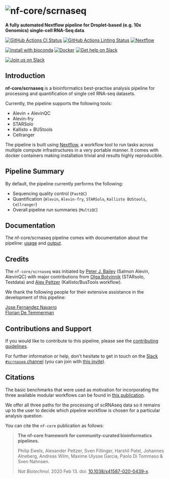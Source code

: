 # ![nf-core/scrnaseq](docs/images/nf-core-scrnaseq_logo.png)

**A fully automated Nextflow pipeline for Droplet-based (e.g. 10x Genomics) single-cell RNA-Seq data**.

[![GitHub Actions CI Status](https://github.com/nf-core/scrnaseq/workflows/nf-core%20CI/badge.svg)](https://github.com/nf-core/scrnaseq/actions)
[![GitHub Actions Linting Status](https://github.com/nf-core/scrnaseq/workflows/nf-core%20linting/badge.svg)](https://github.com/nf-core/scrnaseq/actions)
[![Nextflow](https://img.shields.io/badge/nextflow-%E2%89%A520.10.0-brightgreen.svg)](https://www.nextflow.io/)

[![install with bioconda](https://img.shields.io/badge/install%20with-bioconda-brightgreen.svg)](https://bioconda.github.io/)
[![Docker](https://img.shields.io/docker/automated/nfcore/scrnaseq.svg)](https://hub.docker.com/r/nfcore/scrnaseq)
[![Get help on Slack](http://img.shields.io/badge/slack-nf--core%20%23scrnaseq-4A154B?logo=slack)](https://nfcore.slack.com/channels/scrnaseq)

[![Join us on Slack](https://img.shields.io/badge/slack-nfcore/scrnaseq-blue.svg)](https://nfcore.slack.com/channels/scrnaseq)

## Introduction

<!-- TODO nf-core: Write a 1-2 sentence summary of what data the pipeline is for and what it does -->
**nf-core/scrnaseq** is a bioinformatics best-practise analysis pipeline for processing and quantification of single cell RNA-seq datasets. 

Currently, the pipeline supports the following tools:

* Alevin + AlevinQC
* Alevin-fry
* STARSolo
* Kallisto + BUStools
* Cellranger 

The pipeline is built using [Nextflow](https://www.nextflow.io), a workflow tool to run tasks across multiple compute infrastructures in a very portable manner. It comes with docker containers making installation trivial and results highly reproducible.

## Pipeline Summary

By default, the pipeline currently performs the following:

* Sequencing quality control (`FastQC`)
* Quantification (`Alevin`, `Alevin-fry`, `STARSolo`, `Kallisto BUStools`, `Cellranger`)
* Overall pipeline run summaries (`MultiQC`)

## Documentation

The nf-core/scrnaseq pipeline comes with documentation about the pipeline: [usage](https://nf-co.re/scrnaseq/usage) and [output](https://nf-co.re/scrnaseq/output).

## Credits

The `nf-core/scrnaseq` was initiated by [Peter J. Bailey](https://github.com/PeterBailey) (Salmon Alevin, AlevinQC) with major contributions from [Olga Botvinnik](https://github.com/olgabot) (STARsolo, Testdata) and [Alex Peltzer](https://github.com/apeltzer) (Kallisto/BusTools workflow).

We thank the following people for their extensive assistance in the development
of this pipeline:

[Jose Fernandez Navarro](https://github.com/jfnavarro)\
[Florian De Temmerman](https://github.com/fbdtemme)

## Contributions and Support

If you would like to contribute to this pipeline, please see the [contributing guidelines](.github/CONTRIBUTING.md).

For further information or help, don't hesitate to get in touch on the [Slack `#scrnaseq` channel](https://nfcore.slack.com/channels/scrnaseq) (you can join with [this invite](https://nf-co.re/join/slack)).

## Citations

The basic benchmarks that were used as motivation for incorporating the three available modular workflows can be found in [this publication](https://www.biorxiv.org/content/10.1101/673285v2).

We offer all three paths for the processing of scRNAseq data so it remains up to the user to decide which pipeline workflow is chosen for a particular analysis question.

You can cite the `nf-core` publication as follows:

> **The nf-core framework for community-curated bioinformatics pipelines.**
>
> Philip Ewels, Alexander Peltzer, Sven Fillinger, Harshil Patel, Johannes Alneberg, Andreas Wilm, Maxime Ulysse Garcia, Paolo Di Tommaso & Sven Nahnsen.
>
> _Nat Biotechnol._ 2020 Feb 13. doi: [10.1038/s41587-020-0439-x](https://dx.doi.org/10.1038/s41587-020-0439-x).
